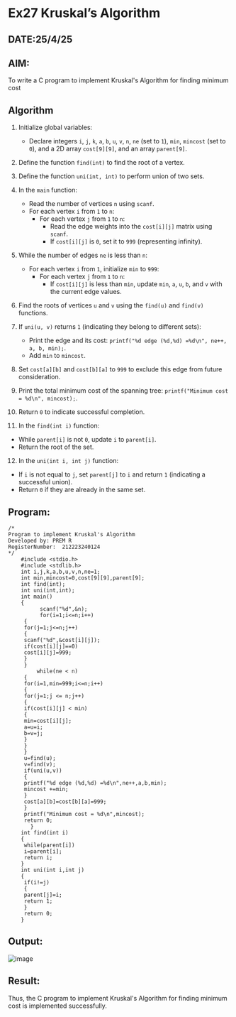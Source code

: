 # Ex27 Kruskal’s Algorithm
## DATE:25/4/25
## AIM:
To write a C program to implement Kruskal's Algorithm for finding minimum cost

## Algorithm
1. Initialize global variables: 
   - Declare integers `i`, `j`, `k`, `a`, `b`, `u`, `v`, `n`, `ne` (set to `1`), `min`, `mincost` (set to `0`), and a 2D array `cost[9][9]`, and an array `parent[9]`.<br>

2. Define the function `find(int)` to find the root of a vertex.<br>

3. Define the function `uni(int, int)` to perform union of two sets.<br>

4. In the `main` function:<br>
   - Read the number of vertices `n` using `scanf`.<br>
   - For each vertex `i` from `1` to `n`:<br>
     - For each vertex `j` from `1` to `n`:<br>
       - Read the edge weights into the `cost[i][j]` matrix using `scanf`.<br>
       - If `cost[i][j]` is `0`, set it to `999` (representing infinity).<br>
   
5. While the number of edges `ne` is less than `n`:<br>
   - For each vertex `i` from `1`, initialize `min` to `999`:<br>
     - For each vertex `j` from `1` to `n`:<br>
       - If `cost[i][j]` is less than `min`, update `min`, `a`, `u`, `b`, and `v` with the current edge values.<br>
   
6. Find the roots of vertices `u` and `v` using the `find(u)` and `find(v)` functions.<br>

7. If `uni(u, v)` returns `1` (indicating they belong to different sets):<br>
   - Print the edge and its cost: `printf("%d edge (%d,%d) =%d\n", ne++, a, b, min);`.<br>
   - Add `min` to `mincost`.<br>
   
8. Set `cost[a][b]` and `cost[b][a]` to `999` to exclude this edge from future consideration.<br>

9. Print the total minimum cost of the spanning tree: `printf("Minimum cost = %d\n", mincost);`.<br>

10. Return `0` to indicate successful completion.<br>

11. In the `find(int i)` function:<br>
   - While `parent[i]` is not `0`, update `i` to `parent[i]`.<br>
   - Return the root of the set.<br>

12. In the `uni(int i, int j)` function:<br>
   - If `i` is not equal to `j`, set `parent[j]` to `i` and return `1` (indicating a successful union).<br>
   - Return `0` if they are already in the same set.<br>

## Program:
```
/*
Program to implement Kruskal's Algorithm
Developed by: PREM R
RegisterNumber:  212223240124
*/
    #include <stdio.h>
    #include <stdlib.h>
    int i,j,k,a,b,u,v,n,ne=1;
    int min,mincost=0,cost[9][9],parent[9];
    int find(int);
    int uni(int,int);
    int main()
    {
          scanf("%d",&n);
          for(i=1;i<=n;i++)
     {
     for(j=1;j<=n;j++)
     {
     scanf("%d",&cost[i][j]);
     if(cost[i][j]==0)
     cost[i][j]=999;
     }
     }
         while(ne < n)
     {
     for(i=1,min=999;i<=n;i++)
     {
     for(j=1;j <= n;j++)
     {
     if(cost[i][j] < min)
     {
     min=cost[i][j];
     a=u=i;
     b=v=j;
     }
     }
     }
     u=find(u);
     v=find(v);
     if(uni(u,v))
     {
     printf("%d edge (%d,%d) =%d\n",ne++,a,b,min);
     mincost +=min;
     }
     cost[a][b]=cost[b][a]=999;
     }
     printf("Minimum cost = %d\n",mincost);
     return 0;
       }
    int find(int i)
    {
     while(parent[i])
     i=parent[i];
     return i;
    }
    int uni(int i,int j)
    {
     if(i!=j)
     {
     parent[j]=i;
     return 1;
     }
     return 0;
    }

```

## Output:

![image](https://github.com/user-attachments/assets/12b2ed8b-bc94-495d-b5d3-22eabb5c0e1f)



## Result:
Thus, the C program to implement Kruskal's Algorithm for finding minimum cost is implemented successfully.
